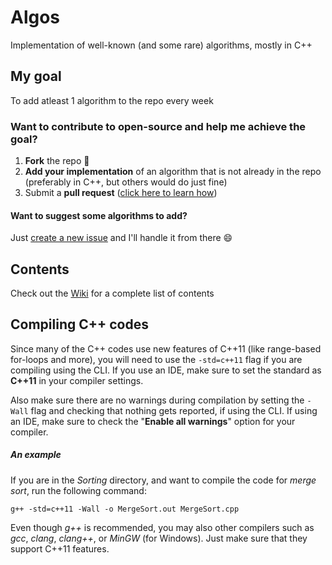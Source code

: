 # Algos
Implementation of well-known (and some rare) algorithms, mostly in C++

## My goal
To add atleast 1 algorithm to the repo every week

### Want to contribute to open-source and help me achieve the goal?
1. **Fork** the repo :fork_and_knife:
2. **Add your implementation** of an algorithm that is not already in the repo (preferably in C++, but others would do just fine)
3. Submit a **pull request** ([click here to learn how](https://help.github.com/articles/creating-a-pull-request-from-a-fork/ "Learn how to create a pull request"))

#### Want to suggest some algorithms to add?
Just [create a new issue](https://github.com/faheel/algos/issues/new "Create a new issue") and I'll handle it from there :smile:

## Contents
Check out the [Wiki](https://github.com/faheel/Algos/wiki/Contents) for a complete list of contents

## Compiling C++ codes
Since many of the C++ codes use new features of C++11 (like range-based for-loops and more), you will need to use the `-std=c++11` flag if you are compiling using the CLI. If you use an IDE, make sure to set the standard as **C++11** in your compiler settings.

Also make sure there are no warnings during compilation by setting the `-Wall` flag and checking that nothing gets reported, if using the CLI. If using an IDE, make sure to check the "**Enable all warnings**" option for your compiler.

##### An example
If you are in the _Sorting_ directory, and want to compile the code for _merge sort_, run the following command:
```
g++ -std=c++11 -Wall -o MergeSort.out MergeSort.cpp
```
Even though _g++_ is recommended, you may also other compilers such as _gcc_, _clang_, _clang++_, or _MinGW_ (for Windows). Just make sure that they support C++11 features.
